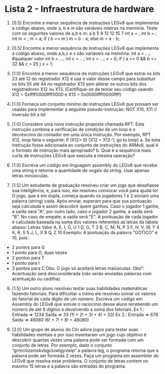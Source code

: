 # Lista 2 - Infraestrutura de hardware

1. [0.5] Encontre a menor sequência de instruções LEGv8 que implementa a código abaixo,
onde a, b e m são variáveis inteiras na memória. Teste com os seguintes valores de a,b
e m:
a b
5 9
12 12
15 7
int a = ;
int b = ;
int m = ;
m = a;
if ( b == m )
m = b - a;
else
m = a - b;
2. [0.5] Encontre a menor sequência de instruções LEGv8 que implementa a código abaixo,
onde a,b,c e x são variáveis na memória:
int a = ...; #qualquer valor
int b = ...;
int c = …;
int x = …;
x = 0;
if ( a >= 0 && b <= 32 && c > 25 )
x = 1;

3. [1.0] Encontre a menor sequência de instruções LEGv8 que extrai os bits 23 até 12 do
registrador X12 e usa o valor desse campo para substituir os bits 55 até 44 no registrador
X13 sem alterar os outros bits dos registradores X12 ou X13.
(Certifique-se de testar seu código usando X12 = 0xffff0000ffff0000 e X13 =
0x0000ffff0000ffff)
4. [1.0] Forneça um conjunto mínimo de instruções LEGv8 que possam ser usadas para
implementar a seguinte pseudo-instrução: NOT X10, X11 // inversão bit a bit

5. [1.0] Considere uma nova instrução proposta chamada RPT. Esta instrução combina a
verificação de condição de um loop e o decréscimo do contador em uma única instrução.
Por exemplo, RPT X12, loop faria o seguinte:
if (X12> 0) {X12 = X12-1; go to loop}
a. Se esta instrução fosse adicionada ao conjunto de instruções do ARMv8, qual é o
formato de instrução mais apropriado?
b. Qual é a sequência mais curta de instruções LEGv8 que executa a mesma
operação?

6. [1.0] Escreva um código em linguagem assembly do LEGv8 que receba uma string e
retorne a quantidade de vogais da string. Usar apenas letras minúsculas.

7. [1.5] Um estudante de graduação resolveu criar um jogo que desafiasse sua
inteligência, e, para isso, ele resolveu convocar você para ajudá-lo! O jogo, que é em
dupla, começa quando os jogadores 1 e 2 enviam uma palavra (string) cada. Após
enviar, esperam para que sua pontuação seja calculada e assim descobrir quem
ganhou. Caso o jogador 1 ganhe, a saída será "A", por outro lado, caso o jogador 2
ganhe, a saída será "B". No caso de empate, a saída será "E".
A pontuação de cada jogador é calculada baseada na soma dos valores referentes as
letras da tabela abaixo:
Letras Valor
A, E, I, O, U 1
D, G, T 2
B, C, M, N, P 3
F, H, V, W, Y 4
K, R, S 5
J, L, X 8
Q, Z 10
Exemplo:
A pontuação da palavra "GOTICO" é 10, pois:
- 2 pontos para G
- 1 ponto para O, duas vezes
- 2 pontos para T
- 1 ponto para I
- 3 pontos para C
Obs: O jogo só aceitará letras maiúsculas.
Obs²: Acentuação será desconsiderada (não serão enviadas palavras com
acentuação ou cedilha).

8. [1.5] Um outro aluno resolveu testar suas habilidades matemáticas fazendo fatoriais.
Para dificultar o treino ele resolveu somar os valores do fatorial de cada dígito de um
número. Escreva um código em Assembly do LEGv8 que simule o raciocínio desse
aluno recebendo um número de até 6 dígitos e devolvendo a soma dos fatoriais.
Ex 1.: Entrada => 1234
 Saída => 33 (1! + 2! + 3! + 4! = 33) 
Ex 2.: Entrada => 678
 Saída => 46080 (6! + 7! + 8! = 46080)

9. [2.0] Um grupo de alunos do CIn adora jogos para testar suas habilidades mentais e
por isso inventaram um jogo cujo objetivo é descobrir quantas vezes uma palavra pode
ser formada com um conjunto de letras. Por exemplo, dado o conjunto
“grnrclszemskvbgcluwtgyvieip” a palavra leg, o programa retorna que a palavra pode
ser formada 2 vezes. Faça um programa em assembler do LEGv8 que resolva esse
problema. O conjunto de letras contem no máximo 15 letras e a palavra são entradas
do programa.
